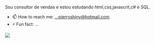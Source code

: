 Sou consultor de vendas  e  estou estudando html,css,javascrit,c# e SQL.
- 📫 How to reach me: ...pierryshiny@hotmail.com
- ⚡ Fun fact: ...
<img src="https://cdn.jsdelivr.net/gh/devicons/devicon/icons/html5/html5-original.svg" />

         
          

